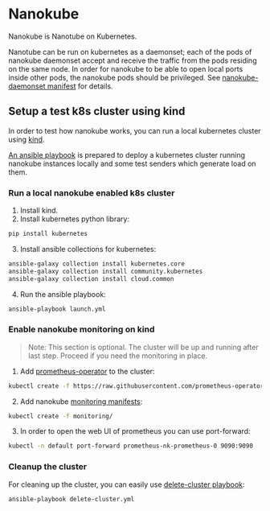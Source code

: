 # Nanokube

Nanokube is Nanotube on Kubernetes.

Nanotube can be run on kubernetes as a daemonset; each of the pods of nanokube daemonset accept and receive the traffic from the pods residing on the same node. In order for nanokube to be able to open local ports inside other pods, the nanokube pods should be privileged. See [nanokube-daemonset manifest](nanokube-daemonset.yaml) for details.

## Setup a test k8s cluster using kind

In order to test how nanokube works, you can run a local kubernetes cluster using [kind](https://kind.sigs.k8s.io/).

[An ansible playbook](launch.yml) is prepared to deploy a kubernetes cluster running nanokube instances locally and some test senders which generate load on them.

### Run a local nanokube enabled k8s cluster

1. Install kind.
2. Install kubernetes python library:

```bash
pip install kubernetes
```

3. Install ansible collections for kubernetes:

```bash
ansible-galaxy collection install kubernetes.core
ansible-galaxy collection install community.kubernetes
ansible-galaxy collection install cloud.common
```

4. Run the ansible playbook:

```bash
ansible-playbook launch.yml
```

### Enable nanokube monitoring on kind

> Note: This section is optional. The cluster will be up and running after last step. Proceed if you need the monitoring in place.

1. Add [prometheus-operator](https://github.com/prometheus-operator/prometheus-operator) to the cluster:

```bash
kubectl create -f https://raw.githubusercontent.com/prometheus-operator/prometheus-operator/release-0.60/bundle.yaml
```

2. Add nanokube [monitoring manifests](monitoring):

```bash
kubectl create -f monitoring/
```

3. In order to open the web UI of prometheus you can use port-forward:

```bash
kubectl -n default port-forward prometheus-nk-prometheus-0 9090:9090
```

### Cleanup the cluster

For cleaning up the cluster, you can easily use [delete-cluster playbook](delete-cluster.yml):

```bash
ansible-playbook delete-cluster.yml
```
